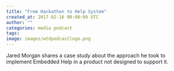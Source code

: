 ```yaml
---
title: "From Hackathon to Help System"
created_at: 2017-02-16 00:00:00 UTC
author: ""
categories: media podcast
tags:
image: images/wtdpodcastlogo.png
---
```


Jared Morgan shares a case study about the approach he took to implement Embedded Help in a product not designed to support it.
